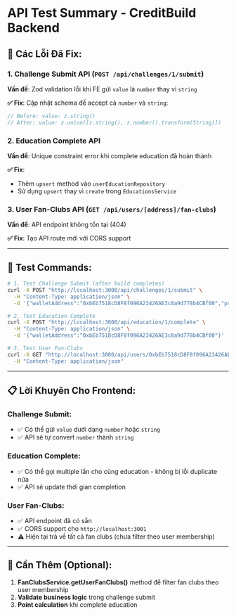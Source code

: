 # API Test Summary - CreditBuild Backend

## 🔧 **Các Lỗi Đã Fix:**

### 1. **Challenge Submit API** (`POST /api/challenges/1/submit`)
**Vấn đề**: Zod validation lỗi khi FE gửi `value` là `number` thay vì `string`

**✅ Fix**: Cập nhật schema để accept cả `number` và `string`:
```typescript
// Before: value: z.string()
// After: value: z.union([z.string(), z.number().transform(String)])
```

### 2. **Education Complete API** 
**Vấn đề**: Unique constraint error khi complete education đã hoàn thành

**✅ Fix**: 
- Thêm `upsert` method vào `userEducationRepository`
- Sử dụng `upsert` thay vì `create` trong `EducationsService`

### 3. **User Fan-Clubs API** (`GET /api/users/[address]/fan-clubs`)
**Vấn đề**: API endpoint không tồn tại (404)

**✅ Fix**: Tạo API route mới với CORS support

---

## 🚀 **Test Commands:**

```bash
# 1. Test Challenge Submit (after build completes)
curl -X POST "http://localhost:3000/api/challenges/1/submit" \
  -H "Content-Type: application/json" \
  -d '{"walletAddress":"0xbEb7518cD8F8f096A23426AE3c8a9d778b4CBf00","proof":{"type":"answer","value":123}}'

# 2. Test Education Complete  
curl -X POST "http://localhost:3000/api/education/1/complete" \
  -H "Content-Type: application/json" \
  -d '{"walletAddress":"0xbEb7518cD8F8f096A23426AE3c8a9d778b4CBf00"}'

# 3. Test User Fan-Clubs
curl -X GET "http://localhost:3000/api/users/0xbEb7518cD8F8f096A23426AE3c8a9d778b4CBf00/fan-clubs" \
  -H "Content-Type: application/json"
```

---

## 📋 **Lời Khuyên Cho Frontend:**

### **Challenge Submit:**
- ✅ Có thể gửi `value` dưới dạng `number` hoặc `string`
- ✅ API sẽ tự convert `number` thành `string`

### **Education Complete:**
- ✅ Có thể gọi multiple lần cho cùng education - không bị lỗi duplicate nữa
- ✅ API sẽ update thời gian completion

### **User Fan-Clubs:**
- ✅ API endpoint đã có sẵn
- ✅ CORS support cho `http://localhost:3001`
- ⚠️ Hiện tại trả về tất cả fan clubs (chưa filter theo user membership)

---

## 🔮 **Cần Thêm (Optional):**

1. **FanClubsService.getUserFanClubs()** method để filter fan clubs theo user membership
2. **Validate business logic** trong challenge submit
3. **Point calculation** khi complete education
